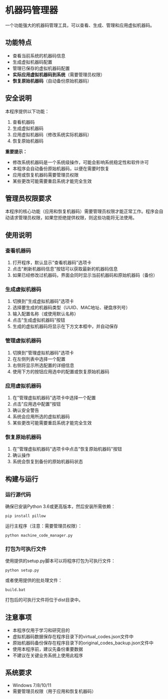 # 机器码管理器

一个功能强大的机器码管理工具，可以查看、生成、管理和应用虚拟机器码。

## 功能特点

- 查看当前系统的机器码信息
- 生成虚拟机器码配置
- 管理已保存的虚拟机器码配置
- **实际应用虚拟机器码到系统**（需要管理员权限）
- **恢复原始机器码**（自动备份原始机器码）

## 安全说明

本程序提供以下功能：
1. 查看机器码
2. 生成虚拟机器码
3. 应用虚拟机器码（修改系统实际机器码）
4. 恢复原始机器码

**重要提示：**
- 修改系统机器码是一个系统级操作，可能会影响系统稳定性和软件许可
- 本程序会自动备份原始机器码，以便在需要时恢复
- 应用或恢复机器码需要管理员权限
- 某些更改可能需要重启系统才能完全生效

## 管理员权限要求

本程序的核心功能（应用和恢复机器码）需要管理员权限才能正常工作。程序会自动请求管理员权限，如果您拒绝提供权限，则这些功能将无法使用。

## 使用说明

### 查看机器码

1. 打开程序，默认显示"查看机器码"选项卡
2. 点击"刷新机器码信息"按钮可以获取最新的机器码信息
3. 如果已经修改过机器码，界面会同时显示当前机器码和原始机器码（备份）

### 生成虚拟机器码

1. 切换到"生成虚拟机器码"选项卡
2. 选择要生成的机器码类型（UUID、MAC地址、硬盘序列号）
3. 输入配置名称（或使用默认名称）
4. 点击"生成虚拟机器码"按钮
5. 生成的虚拟机器码将显示在下方文本框中，并自动保存

### 管理虚拟机器码

1. 切换到"管理虚拟机器码"选项卡
2. 在左侧列表中选择一个配置
3. 右侧将显示所选配置的详细信息
4. 使用下方的按钮应用选中的配置或恢复原始机器码

### 应用虚拟机器码

1. 在"管理虚拟机器码"选项卡中选择一个配置
2. 点击"应用选中配置"按钮
3. 确认安全警告
4. 系统会应用所选的虚拟机器码
5. 某些更改可能需要重启系统才能完全生效

### 恢复原始机器码

1. 在"管理虚拟机器码"选项卡中点击"恢复原始机器码"按钮
2. 确认操作
3. 系统会恢复到备份的原始机器码状态

## 构建与运行

### 运行源代码

确保已安装Python 3.6或更高版本，然后安装所需依赖：

```
pip install pillow
```

运行主程序（注意：需要管理员权限）：

```
python machine_code_manager.py
```

### 打包为可执行文件

使用提供的setup.py脚本可以将程序打包为可执行文件：

```
python setup.py
```

或者使用提供的批处理文件：

```
build.bat
```

打包后的可执行文件将位于dist目录中。

## 注意事项

- 本程序仅用于学习和研究目的
- 虚拟机器码数据保存在程序目录下的virtual_codes.json文件中
- 原始机器码备份保存在程序目录下的original_codes_backup.json文件中
- 使用本程序前，建议先备份重要数据
- 不建议在关键业务系统上使用此程序

## 系统要求

- Windows 7/8/10/11
- 需要管理员权限（用于应用和恢复机器码） 